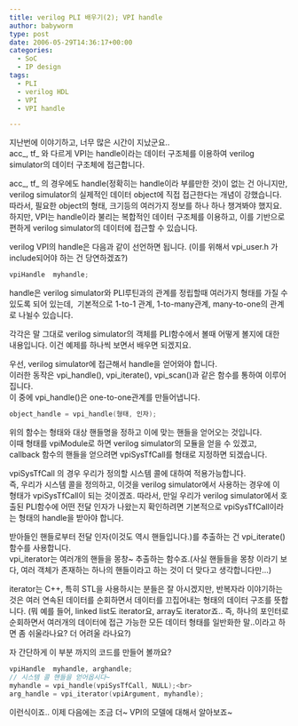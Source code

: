 ```yaml
---
title: verilog PLI 배우기(2); VPI handle
author: babyworm
type: post
date: 2006-05-29T14:36:17+00:00
categories:
  - SoC
  - IP design
tags:
  - PLI
  - verilog HDL
  - VPI
  - VPI handle

---
```

지난번에 이야기하고, 너무 많은 시간이 지났군요..<br>
acc\_, tf\_ 와 다르게 VPI는 handle이라는 데이터 구조체를 이용하여 verilog simulator의 데이터 구조체에 접근합니다.

acc\_, tf\_ 의 경우에도 handle(정확히는 handle이라 부를만한 것)이 없는 건 아니지만, verilog simulator의 실제적인 데이터 object에 직접 접근한다는 개념이 강했습니다. 따라서, 필요한 object의 형태, 크기등의 여러가지 정보를 하나 하나 챙겨봐야 했지요.<br>
하지만, VPI는 handle이라 불리는 복합적인 데이터 구조체를 이용하고, 이를 기반으로 편하게 verilog simulator의 데이터에 접근할 수 있습니다.

verilog VPI의 handle은 다음과 같이 선언하면 됩니다. (이를 위해서 vpi_user.h 가 include되어야 하는 건 당연하겠죠?)

```c
vpiHandle  myhandle;
```

handle은 verilog simulator와 PLI루틴과의 관계를 정립할때 여러가지 형태를 가질 수 있도록 되어 있는데,  기본적으로 1-to-1 관계, 1-to-many관계, many-to-one의 관계로 나뉠수 있습니다.

각각은 말 그대로 verilog simulator의 객체를 PLI함수에서 볼때 어떻게 볼지에 대한 내용입니다. 이건 예제를 하나씩 보면서 배우면 되겠지요.

우선, verilog simulator에 접근해서 handle을 얻어와야 합니다.<br>
이러한 동작은 vpi\_handle(), vpi\_iterate(), vpi_scan()과 같은 함수를 통하여 이루어집니다.<br>
이 중에 vpi_handle()은 one-to-one관계를 만들어냅니다.

```verilog
object_handle = vpi_handle(형태, 인자);
```

위의 함수는 형태와 대상 핸들명을 정하고 이에 맞는 핸들을 얻어오는 것입니다.<br>
이때 형태를 vpiModule로 하면 verilog simulator의 모듈을 얻을 수 있겠고, callback 함수의 핸들을 얻으려면 vpiSysTfCall를 형태로 지정하면 되겠습니다.

vpiSysTfCall 의 경우 우리가 정의할 시스템 콜에 대하여 적용가능합니다.<br>
즉, 우리가 시스템 콜을 정의하고, 이것을 verilog simulator에서 사용하는 경우에 이 형태가 vpiSysTfCall이 되는 것이겠죠. 따라서, 만일 우리가 verilog simulator에서 호출된 PLI함수에 어떤 전달 인자가 나왔는지 확인하려면 기본적으로 vpiSysTfCall이라는 형태의 handle을 받아야 합니다.

받아들인 핸들로부터 전달 인자(이것도 역시 핸들입니다.)를 추출하는 건 vpi_iterate() 함수를 사용합니다.<br>
vpi_iterator는 여러개의 핸들을 몽창~ 추출하는 함수죠.(사실 핸들들을 몽창 이라기 보다, 여러 객체가 존재하는 하나의 핸들이라고 하는 것이 더 맞다고 생각합니다만…)

iterator는 C++, 특히 STL을 사용하시는 분들은 잘 아시겠지만, 반복자라 이야기하는 것은 여러 연속된 데이터를 순회하면서 데이터를 끄집어내는 형태의 데이터 구조를 뜻합니다. (뭐 예를 들어, linked list도 iterator요, array도 iterator죠.. 즉, 하나의 포인터로 순회하면서 여러개의 데이터에 접근 가능한 모든 데이터 형태를 일반화한 말..이라고 하면 좀 쉬울라나요? 더 어려울 라나요?)

자 간단하게 이 부분 까지의 코드를 만들어 볼까요?

```c++
vpiHandle  myhandle, arghandle;
// 시스템 콜 핸들을 얻어옵시다~
myhandle = vpi_handle(vpiSysTfCall, NULL);<br>
arg_handle = vpi_iterator(vpiArgument, myhandle);
```

이런식이죠.. 이제 다음에는 조금 더~ VPI의 모델에 대해서 알아보죠~
